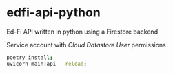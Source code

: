 # edfi-api-python
Ed-Fi API written in python using a Firestore backend

Service account with *Cloud Datastore User* permissions

```sh
poetry install;
uvicorn main:api --reload;
```
